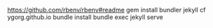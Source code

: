 https://github.com/rbenv/rbenv#readme
gem install bundler jekyll
cf ygorg.github.io
bundle install
bundle exec jekyll serve
